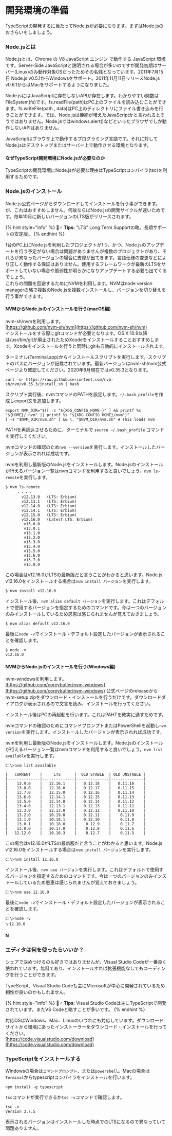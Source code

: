 # 開発環境の準備

TypeScriptの開発するに当たってNode.jsが必要になります。まずはNode.jsのおさらいをしましょう。

### Node.jsとは

Node.jsとは、Chrome の V8 JavaScript エンジン で動作する JavaScript 環境です。Server-Side JavaScriptと説明される場合が多いのですが開発初期はサーバー\(Linux\)のみ動作対象OSだったためその名残となっています。2011年7月15日 Node.js v0.5.1からWindowsをサポート。2011年11月11日リリースNode.js v0.6.1からはMacをサポートするようになりました。

Node.jsにはJavaScriptに存在しないAPIが存在します。わかりやすい関数はFileSystem\(fs\)です。fs.readFile\(path\)はPC上のファイルを読み込むことができます。fs.writeFile\(path , data\)はPC上のディレクトリにファイル書き込みを行うことができます。では、Node.jsは機能が増えたJavaScriptかと言われるとそうではありません。Node.jsではwindows.alert\(\)などといったブラウザでしか動作しないAPIはありません。

JavaScriptはブラウザ上で動作するプログラミング言語です。それに対してNode.jsはデスクトップまたはサーバー上で動作させる環境となります。

#### なぜTypeScript開発環境にNode.jsが必要なのか

TypeScriptの開発環境にNode.jsが必要な理由はTypeScriptコンパイラ\(tsc\)を利用するためです。

### Node.jsのインストール

Node.js公式ページがらダウンロードしてインストールを行う事ができます。が、これはおすすめしません。何故ならばNode.jsの開発サイクルが速いためです。毎年10月に新しいバージョンのLTS版がリリースされます。

{% hint style="info" %}
🧙♂ **Tips:** "LTS" Long Term Supportの略。長期サポートの安定版。
{% endhint %}

1台のPC上にNode.jsを利用したプロジェクトが1つ、かつ、Node.jsのアップデートを行う予定がない場合は問題がありませんが複数のプロジェクトがあり、それらが異なったバージョンの場合に支障が出てきます。言語仕様の変更などにより正しく動作する保証はありません。使用するフレームワークが最新のLTSをサポートしていない場合や脆弱性が明らかになりアップデートする必要も出てくるでしょう。  
これらの問題を回避するためにNVMを利用します。NVMはnode version managerの略で複数のNode.jsを複数インストールし、バージョンを切り替えを行う事ができます。

#### NVMからNode.jsのインストールを行う\(macOS編\)

nvm-sh/nvmを利用します。  
[https://github.com/nvm-sh/nvm](https://github.com/nvm-sh/nvm)  
インストールをする際にgitコマンドが必要となります。OS X 10.9以降は/usr/bin/gitが廃止されたためXcodeをインストールすることおすすめします。Xcodeをインストールを行うと同時にgitも自動的にインストールされます。  
  
ターミナル\(Terminal.app\)からインストールスクリプトを実行します。スクリプトのパスにバージョンが記載されています。最新バージョンはnvm-sh/nvm公式ページより確認してください。2020年8月現在ではv0.35.3となります。

```text
curl -o- https://raw.githubusercontent.com/nvm-sh/nvm/v0.35.3/install.sh | bash
```

スクリプト実行後、nvmコマンドのPATHを設定します。`~/.bash_profile`を作成しexport文を追加します。

```text
export NVM_DIR="$([ -z "${XDG_CONFIG_HOME-}" ] && printf %s "${HOME}/.nvm" || printf %s "${XDG_CONFIG_HOME}/nvm")"
[ -s "$NVM_DIR/nvm.sh" ] && \. "$NVM_DIR/nvm.sh" # This loads nvm
```

PATHを再読込させるために、ターミナルで `source ~/.bash_profile` コマンドを実行してください。

nvmコマンドの確認のため`nvm --version`を実行します。インストールしたバージョンが表示されれば成功です。

nvmを利用し最新版のNode.jsをインストールします。Node.jsのインストールが行えるバージョン一覧はnvmコマンドを利用すると良いでしょう。`nvm ls-remote`を実行します。

```text
$ nvm ls-remote
     ・・・・
       v12.13.0   (LTS: Erbium)
       v12.13.1   (LTS: Erbium)
       v12.14.0   (LTS: Erbium)
       v12.14.1   (LTS: Erbium)
       v12.15.0   (LTS: Erbium)
       v12.16.0   (Latest LTS: Erbium)
        v13.0.0
        v13.0.1
        v13.1.0
        v13.2.0
        v13.3.0
        v13.4.0
        v13.5.0
        v13.6.0
        v13.7.0
        v13.8.0
```

この場合はv12.16.0がLTSの最新版だと言うことがわかると思います。Node.js v12.16.0をインストールする場合は`nvm install バージョン`を実行します。

```text
$ nvm install v12.16.0
```

インストール後、`nvm alias default バージョン`を実行します。これはデフォルトで使用するバージョンを指定するためのコマンドです。今は一つのバージョンのみインストールしているため恩恵は感じられませんが覚えておきましょう。

```text
$ nvm alias default v12.16.0
```

最後に`node -v`でインストール・デフォルト設定したバージョンが表示されることを確認します。

```text
$ node -v
v12.16.0
```

#### NVMからNode.jsのインストールを行う\(Windows編\)

nvm-windowsを利用します。  
[https://github.com/coreybutler/nvm-windows](https://github.com/coreybutler/nvm-windows) 公式ページのreleaseからnvm-setup.zipをダウンロード・インストールを行うだけです。ダウンロードダイアログが表示されるので文言を読み、インストールを行ってください。

インストール後はPCの再起動を行います。これはPAHTを確実に通すためです。

nvmコマンドの確認のためにコマンドプロンプトまたはPowerShellを起動し`nvm version`を実行します。インストールしたバージョンが表示されれば成功です。

nvmを利用し最新版のNode.jsをインストールします。Node.jsのインストールが行えるバージョン一覧はnvmコマンドを利用すると良いでしょう。`nvm list available`を実行します。

```text
C:\>nvm list available

|   CURRENT    |     LTS      |  OLD STABLE  | OLD UNSTABLE |
|--------------|--------------|--------------|--------------|
|    13.9.0    |   12.16.1    |   0.12.18    |   0.11.16    |
|    13.8.0    |   12.16.0    |   0.12.17    |   0.11.15    |
|    13.7.0    |   12.15.0    |   0.12.16    |   0.11.14    |
|    13.6.0    |   12.14.1    |   0.12.15    |   0.11.13    |
|    13.5.0    |   12.14.0    |   0.12.14    |   0.11.12    |
|    13.4.0    |   12.13.1    |   0.12.13    |   0.11.11    |
|    13.3.0    |   12.13.0    |   0.12.12    |   0.11.10    |
|    13.2.0    |   10.19.0    |   0.12.11    |    0.11.9    |
|    13.1.0    |   10.18.1    |   0.12.10    |    0.11.8    |
|    13.0.1    |   10.18.0    |    0.12.9    |    0.11.7    |
|    13.0.0    |   10.17.0    |    0.12.8    |    0.11.6    |
|   12.12.0    |   10.16.3    |    0.12.7    |    0.11.5    |
```

この場合はv12.16.0がLTSの最新版だと言うことがわかると思います。Node.js v12.16.0をインストールする場合は`nvm install バージョン`を実行します。

```text
C:\>nvm install 12.16.0
```

インストール後、`nvm use バージョン`を実行します。これはデフォルトで使用するバージョンを指定するためのコマンドです。今は一つのバージョンのみインストールしているため恩恵は感じられませんが覚えておきましょう。

```text
C:\>nvm use 12.16.0
```

最後に`node -v`でインストール・デフォルト設定したバージョンが表示されることを確認します。

```text
C:\>node -v
ｖ12.16.0
```

#### N

### エディタは何を使ったらいいか？

シェアで決めつけるのも好きではありませんが、Visual Studio Codeが一番良く使われています。無料であり、インストールすれば拡張機能なしでもコーディングを行うことができます。

TypeScript、Visual Studio Codeも主にMicrosoftが中心に開発されているため相性が良いのかもしれません。

{% hint style="info" %}
🧙♂ **Tips:** Visual Studio Codeは主にTypeScriptで開発されています。またVS Codeと略すことが多いです。
{% endhint %}

対応OSはWindows、Mac、Linuxのいづれにも対応しています。ダウンロードサイトから環境にあったインストーラーをダウンロード・インストールを行ってください。  
[https://code.visualstudio.com/download](https://code.visualstudio.com/download)

### TypeScriptをインストールする

Windowsの場合は`コマンドプロンプト`、または`powershell`。Macの場合は`Terminal`からtypescriptコンパイラをインストールを行います。

```text
npm install -g typescript
```

`tsc`コマンドが実行できるか`tsc -v`コマンドで確認します。

```text
tsc -v
Version 3.7.5
```

表示されるバージョンはインストールした時点でのLTSになるので異なっていて問題ありません。

